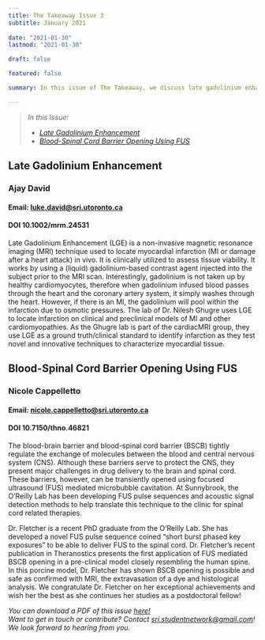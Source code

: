 ```yaml
---
title: The Takeaway Issue 3
subtitle: January 2021 
 
date: "2021-01-30"
lastmod: "2021-01-30"

draft: false

featured: false

summary: In this issue of The Takeaway, we discuss late gadolinium enhancement and the use of focused ultrasound to open the brain-spinal cord barrier

---
```

>*In this Issue:*
> - [*Late Gadolinium Enhancement*](#late-gadolinium-enhancement)  
> - [*Blood-Spinal Cord Barrier Opening Using FUS*](#blood-spinal-cord-barrier-opening-using-fus)


## **Late Gadolinium Enhancement**
### Ajay David
#### Email: luke.david@sri.utoronto.ca
#### DOI 10.1002/mrm.24531

Late Gadolinium Enhancement (LGE) is a non-invasive magnetic resonance imaging
(MRI) technique used to locate myocardial infarction (MI or damage after a heart
attack) in vivo. It is clinically utilized to assess tissue viability. It works by using a
(liquid) gadolinium-based contrast agent injected into the subject prior to the MRI
scan. Interestingly, gadolinium is not taken up by healthy cardiomyocytes, therefore
when gadolinium infused blood passes through the heart and the coronary artery
system, it simply washes through the heart. However, if there is an MI, the gadolinium
will pool within the infarction due to osmotic pressures. The lab of Dr. Nilesh Ghugre
uses LGE to locate infarction on clinical and preclinical models of MI and other
cardiomyopathies. As the Ghugre lab is part of the cardiacMRI group, they use LGE as
a ground truth/clinical standard to identify infarction as they test novel and innovative
techniques to characterize myocardial tissue.


## **Blood-Spinal Cord Barrier Opening Using FUS**
### Nicole Cappelletto
#### Email: nicole.cappelletto@sri.utoronto.ca
#### DOI 10.7150/thno.46821

The blood-brain barrier and blood-spinal cord barrier (BSCB) tightly regulate the exchange of molecules between
the blood and central nervous system (CNS). Although these barriers serve to protect the CNS, they present major
challenges in drug delivery to the brain and spinal cord. These barriers, however, can be transiently opened using
focused ultrasound (FUS) mediated microbubble cavitation. At Sunnybrook, the O’Reilly Lab has been developing
FUS pulse sequences and acoustic signal detection methods to help translate this technique to the clinic for spinal
cord related therapies.  

Dr. Fletcher is a recent PhD graduate from the O’Reilly Lab. She has developed a novel FUS pulse sequence coined
“short burst phased key exposures” to be able to deliver FUS to the spinal cord. Dr. Fletcher’s recent publication in
Theranostics presents the first application of FUS mediated BSCB opening in a pre-clinical model closely resembling
the human spine. In this porcine model, Dr. Fletcher has shown BSCB opening is possible and safe as confirmed
with MRI, the extravasation of a dye and histological analysis. We congratulate Dr. Fletcher on her exceptional
achievements and wish her the best as she continues her studies as a postdoctoral fellow!


*You can download a PDF of this issue [here!](https://drive.google.com/file/d/1Wc9kN3gmgo35su8XR0IcQ7zisquQhV-C/view?usp=sharing)*  
*Want to get in touch or contribute? Contact sri.studentnetwork@gmail.com! We look forward to hearing from you.*
